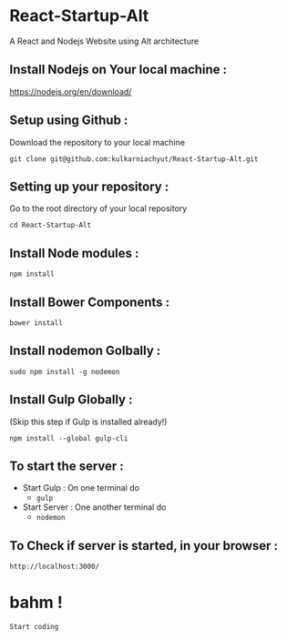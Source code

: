 # React-Startup-Alt

A React and Nodejs Website using Alt architecture

## Install Nodejs on Your local machine :

https://nodejs.org/en/download/

## Setup using Github :

Download the repository to your local machine

``git clone git@github.com:kulkarniachyut/React-Startup-Alt.git``

## Setting up your repository :

Go to the root directory of your local repository

``cd React-Startup-Alt``

## Install Node modules :

``npm install``

## Install Bower Components :

``bower install``

## Install nodemon Golbally :

``sudo npm install -g nodemon``

## Install Gulp Globally :
(Skip this step if Gulp is installed already!)

``npm install --global gulp-cli``


## To start the server :
  * Start Gulp : On one terminal do
    * ``gulp``
  * Start Server : One another terminal do
    * ``nodemon``

## To Check if server is started, in your browser :

``http://localhost:3000/``

# bahm !

``Start coding ``
